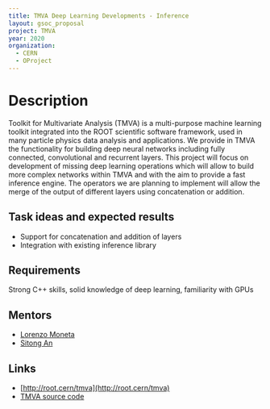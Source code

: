 ```yaml
---
title: TMVA Deep Learning Developments - Inference
layout: gsoc_proposal
project: TMVA
year: 2020
organization:
  - CERN
  - OProject
---
```


# Description

Toolkit for Multivariate Analysis (TMVA) is a multi-purpose machine learning toolkit integrated into the ROOT scientific software framework, used in many particle physics data analysis and applications. We provide in TMVA the functionality for building deep neural networks including fully connected, convolutional and recurrent layers. 
This project will focus on development of missing deep learning operations which will allow to build more complex networks within TMVA and with the aim to provide a fast inference engine. The operators we are planning to implement  will allow the merge of the output of different layers using concatenation or addition. 

## Task ideas and expected results
  * Support for concatenation and addition of layers
  * Integration with existing inference library 

## Requirements 
Strong C++ skills, solid knowledge of deep learning, familiarity with GPUs

## Mentors
  * [Lorenzo Moneta](mailto:Lorenzo.Moneta@cern.ch)
  * [Sitong An](mailto:s.an@cern.ch)
  
## Links
  * [http://root.cern/tmva](http://root.cern/tmva)
  * [TMVA source code](https://github.com/root-project/root/tree/master/tmva)

